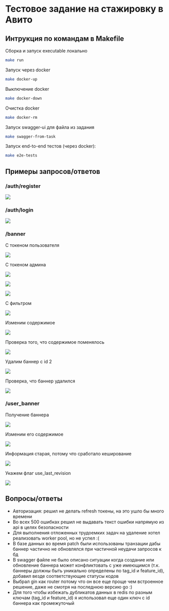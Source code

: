 # Тестовое задание на стажировку в Авито

## Интрукция по командам в Makefile

Сборка и запуск executable локально
```sh
make run
```

Запуск через docker
```sh
make docker-up
```

Выключение docker
```sh
make docker-down
```

Очистка docker
```sh
make docker-rm
```

Запуск swagger-ui для файла из задания
```sh
make swagger-from-task
```

Запуск end-to-end тестов (через docker):
```sh
make e2e-tests
```

## Примеры запросов/ответов

### /auth/register
![](docs/auth_1.png)

### /auth/login
![](docs/auth_2.png)

### /banner

С токеном пользователя

![](docs/banner_1.png)

С токеном админа

![](docs/banner_2.png)

![](docs/banner_3.png)

![](docs/banner_4.png)

С фильтром

![](docs/banner_5.png)

Изменим содержимое

![](docs/banner_6.png)

Проверка того, что содержимое поменялось

![](docs/banner_7.png)

Удалим баннер с id 2

![](docs/banner_8.png)

Проверка, что баннер удалился

![](docs/banner_9.png)

### /user_banner

Получение баннера

![](docs/banner_10.png)

Изменим его содержимое

![](docs/banner_11.png)

Информация старая, потому что сработало кеширование

![](docs/banner_12.png)

Укажем флаг use_last_revision

![](docs/banner_13.png)


## Вопросы/ответы

- Авторизация: решил не делать refresh токены, на это ушло бы много времени
- Во всех 500 ошибках решил не выдавать текст ошибки напрямую из api в целях безопасности
- Для выполнения отложенных трудоемких задач на удаление хотел реализовать worker pool, но не успел :(
- В базе данных во время patch были использованы транзации дабы баннер частично не обновлялся при частичной неудачи запросов к бд
- В swagger файле не было описано ситуации когда создание или обновление баннера может конфликтовать с уже имеющимся (т.к. баннеры должны быть уникально определены по tag_id и feature_id), добавил везде соответствующие статусы кодов
- Выбрал gin как router потому что он все еще проще чем встроенное решение, даже не смотря на последнюю версию go :)
- Для того чтобы избежать дубликатов данных в redis по разным ключам (tag_id и feature_id) я использовал еще один ключ с id баннера как промежуточый
